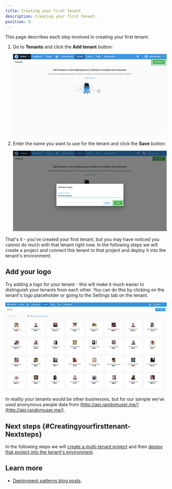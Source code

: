 ```yaml
---
title: Creating your first tenant
description: Creating your first tenant.
position: 0
---
```


This page describes each step involved in creating your first tenant.

1. Go to **Tenants** and click the **Add tenant** button:

   ![](images/add-new-tenant.png "width=500")

2. Enter the name you want to use for the tenant and click the **Save** button:

    ![](images/creating-new-tenant.png "width=500")

That's it - you've created your first tenant, but you may have noticed you cannot do much with that tenant right now. In the following steps we will create a project and connect this tenant to that project and deploy it into the tenant's environment.

## Add your logo

Try adding a logo for your tenant - this will make it much easier to distinguish your tenants from each other. You can do this by clicking on the tenant's logo placeholder or going to the Settings tab on the tenant.

![](images/sampler.png "width=500")

In reality your tenants would be other businesses, but for our sample we've used anonymous people data from [http://api.randomuser.me/](http://api.randomuser.me/).

## Next steps {#Creatingyourfirsttenant-Nextsteps}

In the following steps we will [create a multi-tenant project](/docs/deployment-patterns/multi-tenant-deployments/multi-tenant-deployment-guide/creating-your-first-multi-tenant-project.md) and then [deploy that project into the tenant's environment](/docs/deployment-patterns/multi-tenant-deployments/multi-tenant-deployment-guide/deploying-a-simple-multi-tenant-project.md).

## Learn more

- [Deployment patterns blog posts](https://octopus.com/blog/tag/Deployment%20Patterns).